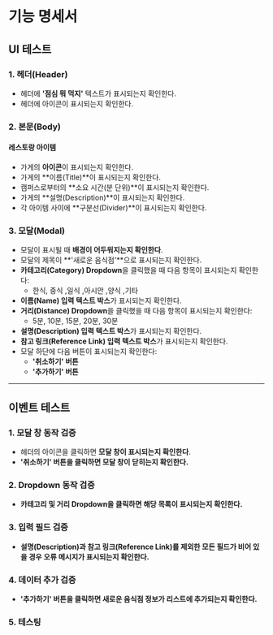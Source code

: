 # 기능 명세서

## UI 테스트

### 1. 헤더(Header)

- 헤더에 **'점심 뭐 먹지'** 텍스트가 표시되는지 확인한다.
- 헤더에 아이콘이 표시되는지 확인한다.

### 2. 본문(Body)

#### 레스토랑 아이템

- 가게의 **아이콘**이 표시되는지 확인한다.
- 가게의 **이름(Title)**이 표시되는지 확인한다.
- 캠퍼스로부터의 **소요 시간(분 단위)**이 표시되는지 확인한다.
- 가게의 **설명(Description)**이 표시되는지 확인한다.
- 각 아이템 사이에 **구분선(Divider)**이 표시되는지 확인한다.

### 3. 모달(Modal)

- 모달이 표시될 때 **배경이 어두워지는지 확인한다**.
- 모달의 제목이 **'새로운 음식점'**으로 표시되는지 확인한다.
- **카테고리(Category) Dropdown**을 클릭했을 때 다음 항목이 표시되는지 확인한다:
  - 한식, 중식 ,일식 ,아시안 ,양식 ,기타
- **이름(Name) 입력 텍스트 박스**가 표시되는지 확인한다.
- **거리(Distance) Dropdown**을 클릭했을 때 다음 항목이 표시되는지 확인한다:
  - 5분, 10분, 15분, 20분, 30분
- **설명(Description) 입력 텍스트 박스**가 표시되는지 확인한다.
- **참고 링크(Reference Link) 입력 텍스트 박스**가 표시되는지 확인한다.
- 모달 하단에 다음 버튼이 표시되는지 확인한다:
  - **'취소하기' 버튼**
  - **'추가하기' 버튼**

---

## 이벤트 테스트

### 1. 모달 창 동작 검증

- 헤더의 아이콘을 클릭하면 **모달 창이 표시되는지 확인한다**.
- **'취소하기' 버튼을 클릭하면 모달 창이 닫히는지 확인한다.**

### 2. Dropdown 동작 검증

- **카테고리 및 거리 Dropdown을 클릭하면 해당 목록이 표시되는지 확인한다.**

### 3. 입력 필드 검증

- **설명(Description)과 참고 링크(Reference Link)를 제외한 모든 필드가 비어 있을 경우 오류 메시지가 표시되는지 확인한다.**

### 4. 데이터 추가 검증

- **'추가하기' 버튼을 클릭하면 새로운 음식점 정보가 리스트에 추가되는지 확인한다.**

### 5. 테스팅
